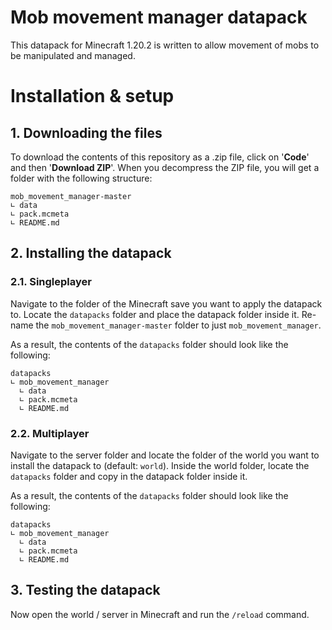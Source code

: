 # Mob movement manager datapack

This datapack for Minecraft 1.20.2 is written to allow movement of mobs to be manipulated and managed.

# Installation & setup

## 1. Downloading the files

To download the contents of this repository as a .zip file, click on '**Code**' and then '**Download ZIP**'. When you decompress the ZIP file, you will get a folder with the following structure:

```
mob_movement_manager-master
∟ data
∟ pack.mcmeta
∟ README.md
```

## 2. Installing the datapack

### 2.1. Singleplayer

Navigate to the folder of the Minecraft save you want to apply the datapack to. Locate the `datapacks` folder and place the datapack folder inside it. Re-name the `mob_movement_manager-master` folder to just `mob_movement_manager`.

As a result, the contents of the `datapacks` folder should look like the following:

```
datapacks
∟ mob_movement_manager
  ∟ data
  ∟ pack.mcmeta
  ∟ README.md
```

### 2.2. Multiplayer


Navigate to the server folder and locate the folder of the world you want to install the datapack to (default: `world`). Inside the world folder, locate the `datapacks` folder and copy in the datapack folder inside it.

As a result, the contents of the `datapacks` folder should look like the following:

```
datapacks
∟ mob_movement_manager
  ∟ data
  ∟ pack.mcmeta
  ∟ README.md
```

## 3. Testing the datapack

Now open the world / server in Minecraft and run the `/reload` command. 